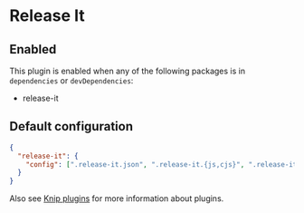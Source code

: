 # Release It

## Enabled

This plugin is enabled when any of the following packages is in `dependencies` or `devDependencies`:

- release-it

## Default configuration

```json
{
  "release-it": {
    "config": [".release-it.json", ".release-it.{js,cjs}", ".release-it.{yml,yaml}", "package.json"]
  }
}
```

Also see [Knip plugins][1] for more information about plugins.

[1]: https://github.com/webpro/knip/blob/next/README.md#plugins
